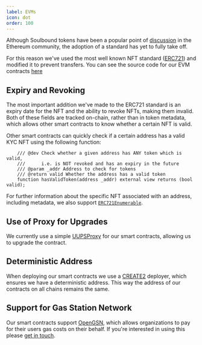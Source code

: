 ```yaml
---
label: EVMs
icon: dot
order: 100
---
```


Although Soulbound tokens have been a popular point of [discussion](https://github.com/ethereum/EIPs/issues/1238) in the Ethereum community, the adoption of a standard has yet to fully take off.

For this reason we've used the most well known NFT standard ([ERC721](https://eips.ethereum.org/EIPS/eip-721)) and modified it to prevent transfers. You can see the source code for our EVM contracts [here](https://github.com/kycdao/smart-contracts/tree/main/ethereum/kycdao-ntnft/contracts)

## Expiry and Revoking

The most important addition we've made to the ERC721 standard is an expiry date for the NFT and the ability to revoke NFTs, making them invalid. Both of these fields are tracked on-chain, rather than in token metadata, which allows other smart contracts to know whether a certain NFT is valid.

Other smart contracts can quickly check if a certain address has a valid KYC NFT using the following function:

```solidity
    /// @dev Check whether a given address has ANY token which is valid, 
    ///      i.e. is NOT revoked and has an expiry in the future
    /// @param _addr Address to check for tokens
    /// @return valid Whether the address has a valid token
    function hasValidToken(address _addr) external view returns (bool valid);
```
For further information about the specific NFT associated with an address, including metadata, we also support [`ERC721Enumerable`](https://docs.openzeppelin.com/contracts/4.x/api/token/erc721#ERC721Enumerable).

## Use of Proxy for Upgrades

We currently use a simple [UUPSProxy](https://eips.ethereum.org/EIPS/eip-1822) for our smart contracts, allowing us to upgrade the contract.

## Deterministic Address

When deploying our smart contracts we use a [CREATE2](https://eips.ethereum.org/EIPS/eip-1014) deployer, which ensures we have a deterministic address. This way the address of our contracts on all chains remains the same.

## Support for Gas Station Network

Our smart contracts support [OpenGSN](https://opengsn.org/), which allows organizations to pay for their users gas costs on their behalf. If you're interested in using this please [get in touch](/support).